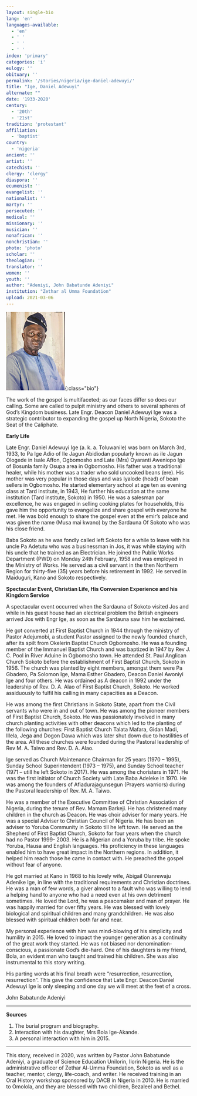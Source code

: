 ```yaml
---
layout: single-bio
lang: 'en'
languages-available:
  - 'en'
  - ' '
  - ' '
  - ' '
index: 'primary'
categories: 'i'
eulogy: ''
obituary: ''
permalink: '/stories/nigeria/ige-daniel-adewuyi/'
title: "Ige, Daniel Adewuyi"
alternate: ""
date: '1933-2020'
century:
  - '20th'
  - '21st'                     
tradition: 'protestant'                       
affiliation:
  - 'baptist'
country:
  - 'nigeria'
ancient: ''
artist: ''
catechist: ''
clergy: 'clergy'
diaspora: ''
ecumenist: ''
evangelist: ''
nationalist: ''
martyr: ''
persecuted: ''
medical: ''
missionary: ''
musician: ''
nonafrican: ''
nonchristian: ''
photo: 'photo'
scholar: ''
theologian: ''
translator: ''
women: ''
youth: ''
author: "Adeniyi, John Babatunde Adeniyi"
institution: "Zethar al Umma Foundation"
upload: 2021-03-06
---
```


![image](/images/bio-pics/nigeria/ige-daniel-adewuyi/ige-daniel-adewuyi.jpg){:class="bio"}

The work of the gospel is multifaceted; as our faces differ so does our calling. Some are called to pulpit ministry and others to several spheres of God’s Kingdom business. Late Engr. Deacon Daniel Adewuyi Ige was a strategic contributor to expanding the gospel up North Nigeria, Sokoto the Seat of the Caliphate.

**Early Life**

Late Engr. Daniel Adewuyi Ige (a. k. a. Toluwanile) was born on March 3rd, 1933, to Pa Ige Adio of Ile Jagun Abidiodan popularly known as ile Jagun Ologede in Isale Affon, Ogbomosho and Late (Mrs) Oyaranti Aweniopo Ige of Bosunla family Osupa area in Ogbomosho. His father was a traditional healer, while his mother was a trader who sold uncooked beans (ere). His mother was very popular in those days and was Iyalode (head) of bean sellers in Ogbomosho. He started elementary school at age ten as evening class at Tard institute, in 1943, He further his education at the same institution (Tard institute, Sokoto) in 1950. He was a salesman par excellence, he was engaged in selling cooking plates for households, this gave him the opportunity to evangelize and share gospel with everyone he met. He was bold enough to share the gospel even at the emir’s palace and was given the name (Musa mai kwano) by the Sardauna Of Sokoto who was his close friend.

Baba Sokoto as he was fondly called left Sokoto for a while to leave with his uncle Pa Adetutu who was a businessman in Jos, it was while staying with his uncle that he trained as an Electrician. He joined the Public Works Department (PWD) on Monday 24th February, 1958 and was employed in the Ministry of Works. He served as a civil servant in the then Northern Region for thirty-five (35) years before his retirement in 1992. He served in Maiduguri, Kano and Sokoto respectively.

**Spectacular Event, Christian Life, His Conversion Experience and his Kingdom Service**

A spectacular event occurred when the Sardauna of Sokoto visited Jos and while in his guest house had an electrical problem the British engineers arrived Jos with Engr Ige, as soon as the Sardauna saw him he exclaimed.

He got converted at First Baptist Church in 1944 through the ministry of Pastor Adejumobi, a student Pastor assigned to the newly founded church, after its spilt from Okelerin Baptist Church Ogbomosho. He was a founding member of the Immanuel Baptist Church and was baptized in 1947 by Rev J. C. Pool in River Aduine in Ogbomosho town.  He attended St. Paul Anglican Church Sokoto before the establishment of First Baptist Church, Sokoto in 1956. The church was planted by eight members, amongst them were Pa Gbadero, Pa Solomon Ige, Mama Esther Gbadero, Deacon Daniel Awoniyi Ige and four others. He was ordained as A deacon in 1992 under the leadership of Rev. D. A. Alao of First Baptist Church, Sokoto. He worked assiduously to fulfil his calling in many capacities as a Deacon.  

He was among the first Christians in Sokoto State, apart from the Civil servants who were in and out of town. He was among the pioneer members of First Baptist Church, Sokoto. He was passionately involved in many church planting activities with other deacons which led to the planting of the following churches: First Baptist Church Talata Mafara, Gidan Madi, Illela, Jega and Dogon Dawa which was later shut down due to hostilities of the area. All these churches were founded during the Pastoral leadership of Rev M. A. Taiwo and Rev. D. A. Alao.

Ige served as Church Maintenance Chairman for 25 years (1970 – 1995), Sunday School Superintendent (1973 – 1975), and Sunday School teacher (1971 – utill he left Sokoto in 2017). He was among the choristers in 1971. He was the first initiator of Church Society with Late Baba Adeleke in 1970. He was among the founders of Afiadurajagunsegun (Prayers warriors) during the Pastoral leadership of Rev. M. A. Taiwo.

He was a member of the Executive Committee of Christian Association of Nigeria, during the tenure of Rev. Mamam Barkeji. He has christened many children in the church as Deacon. He was choir adviser for many years. He was a special Adviser to Christian Council of Nigeria. He has been an adviser to Yoruba Community in Sokoto till he left town. He served as the Shepherd of First Baptist Church, Sokoto for four years when the church had no Pastor 1999- 2003. He is a Nigerian and a Yoruba by tribe. He spoke Yoruba, Hausa and English languages. His proficiency in these languages enabled him to have great impact in the Northern regions. In addition, it helped him reach those he came in contact with. He preached the gospel without fear of anyone.

He got married at Kano in 1968 to his lovely wife, Abigail Olanrewaju Adenike Ige, in line with the traditional requirements and Christian doctrines. He was a man of few words, a giver almost to a fault who was willing to lend a helping hand to anyone who had a need even at his own detriment sometimes. He loved the Lord, he was a peacemaker and man of prayer. He was happily married for over fifty years. He was blessed with lovely biological and spiritual children and many grandchildren. He was also blessed with spiritual children both far and near.

My personal experience with him was mind-blowing of his simplicity and humility in 2015. He loved to impact the younger generation as a continuity of the great work they started. He was not biased nor denomination-conscious, a passionate God’s die-hard. One of his daughters is my friend, Bola, an evident man who taught and trained his children. She was also instrumental to this story writing.

His parting words at his final breath were “resurrection, resurrection, resurrection”. This gave the confidence that Late Engr. Deacon Daniel Adewuyi Ige is only sleeping and one day we will meet at the feet of a cross.

John Babatunde Adeniyi

---

**Sources**

1. The burial program and biography.
2. Interaction with his daughter, Mrs Bola Ige-Akande.
3. A personal interaction with him in 2015.

---

This story, received in 2020, was written by Pastor John Babatunde Adeniyi, a graduate of Science Education Unilorin, Ilorin Nigeria. He is the administrative officer of Zethar Al-Umma Foundation, Sokoto as well as a teacher, mentor, clergy, life-coach, and writer. He received training in an Oral History workshop sponsored by DACB in Nigeria in 2010. He is married to Omolola, and they are blessed with two children, Bezaleel and Bethel.
